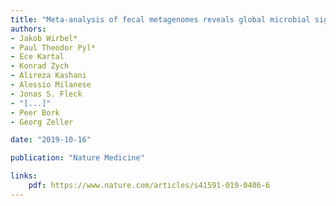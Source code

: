 ```yaml
---
title: "Meta-analysis of fecal metagenomes reveals global microbial signatures that are specific for colorectal cancer"
authors:
- Jakob Wirbel*
- Paul Theodor Pyl*
- Ece Kartal
- Konrad Zych
- Alireza Kashani
- Alessio Milanese
- Jonas S. Fleck
- "[...]"
- Peer Bork
- Georg Zeller 

date: "2019-10-16"

publication: "Nature Medicine"

links:
    pdf: https://www.nature.com/articles/s41591-019-0406-6
---
```




